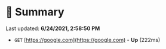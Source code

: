 # 📖 Summary
Last updated: **6/24/2021, 2:58:50 PM**

- `GET` [https://google.com](https://google.com) - **Up** (222ms)
